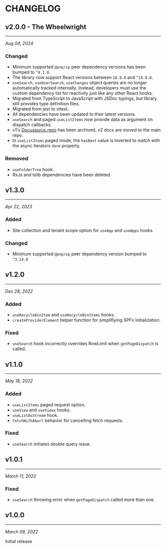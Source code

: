 # CHANGELOG

## v2.0.0 - The Wheelwright
-----------------------------------
*Aug 04, 2024*

### Changed

- Minimum supported `@pnp/sp` peer dependency versions has been bumped to `^4.1.0`.
- The library now support React versions between `16.9.0` and `^18.0.0`.
- `useSearch`, `useUserSearch`, `useChanges` object queries are no longer automatically tracked internally. Instead, developers must use the custom dependency list for reactivity just like any other React hooks.
- Migrated from TypeScript to JavaScript with JSDoc typings, but library still provides type definition files.
- Migrated from jest to vitest.
- All dependencies have been updated to their latest versions.
- `useSearch` and paged `useListItems` now provide data as argument on dispatch callbacks.
- v1's [Docusaurus repo](https://github.com/SuperioOne/pnp-react-hooks-docs) has been archived, v2 docs are moved to the main repo.
- In `useListItems` paged mode, the `hasNext` value is inverted to match with the async iterators `done` property.

### Removed

- `useFolderTree` hook.
- RxJs and tslib dependencies have been deleted.

## v1.3.0
-----------------------------------
*Apr 22, 2023*

### Added

- Site collection and tenant scope option for `useApp` and `useApps` hooks.

### Changed

- Minimum supported `@pnp/sp` peer dependency version bumped to `^3.14.0`

## v1.2.0
-----------------------------------
*Dec 28, 2022*

### Added

- `useRecycleBinItem` and `useRecycleBinItems` hooks.
- `createProviderElement` helper function for simplifiying SPFx initialization.

### Fixed

- `useSearch` hook incorrectly overrides RowLimit when `getPageDispatch` is called.

## v1.1.0 
-----------------------------------
*May 18, 2022*

### Added

- `useListItems` paged request option.
- `useView` and `useViews` hooks.
- `useListAsStream` hook.
- `FetchWithAbort` behavior for cancelling fetch requests.

### Fixed

- `useSearch` initiates double query issue.

## v1.0.1
-----------------------------------
*March 11, 2022*

### Fixed

- `useSearch` throwing error when `getPageDispatch` called more than one.

## v1.0.0
-----------------------------------
*March 09, 2022*

Initial release

